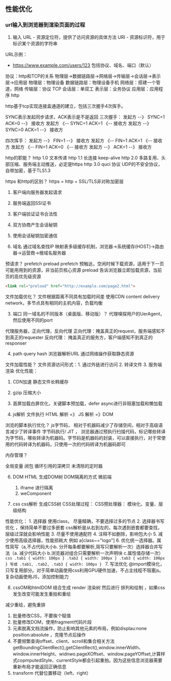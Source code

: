 ## 性能优化

### url输入到浏览器到渲染页面的过程

1. 输入
URL - 资源定位符，提供了访问资源的具体方法
URI - 资源标识符，用于标识某个资源的字符串


URL示例：
- https://www.example.com/users/123
包括协议、域名、端口（默认）

协议：http和TCP的关系
物理层->数据链路层->网络层->传输层->会话层->表示层->应用层
物理层：物理设备
数据链路层：物理设备手机
网络层：搭建一个管道，网络
传输层：协议 TCP
会话层：单双工
表示层：业务协议 
应用层：应用程序 http

http基于tcp实现连接盒通道的建立，包括三次握手4次挥手。

SYNC表示发起同步请求，ACK表示是不是返回
三次握手：
发起方    --》  SYNC=1  ACK=0     --》      接收方
发起方    《--  SYNC=1  ACK=1     《--      接收方
发起方    --》  SYNC=0  ACK=1     --》      接收方

四次挥手：
发起方    --》  FIN=1             --》      接收方
发起方    《--  FIN=1  ACK=1      《--      接收方
发起方    《--  FIN=1  ACK=0      《--      接收方
发起方    --》  ACK=1              --》     接收方


http的职能？
http 1.0 文本传递
http 1.1 长连接 keep-alive
http 2.0 多路复用、头部压缩、服务端主动推送，必定是https
http 3.0 quci 协议 UDP的不安全协议，自带加密，基于TLS1.3


https 和http的区别？
https =  http + SSL/TLS非对称加密层
1. 客户端向服务器发起请求
2. 服务端返回SSl证书
3. 客户端验证证书合法性
4. 双方协商产生会话秘钥
5. 使用会话秘钥加密通信


2. 域名
通过域名查找IP  映射表多级缓存机制，浏览器->系统缓存(HOST)->路由器->运营商->根域名服务器

预请求？
prefetch  preload
prefetch 预触达，空闲时候下载资源，适用于下一页可能用用到的资源，非当前页核心资源
preload 告诉浏览器立即加载资源，当前页的高优先级资源
```html
<link rel="preload" href="http://example.com/page2.html">
```

文件加载优化？
文件根据距离不同具有加载时间差
使用CDN  content delivery network，多节点具有相同的主机内容，负载均衡

3. 端口
同一域名的不同版本（桌面版、移动版）？
代理嗅探用户的UerAgent，然后使用不同的port

代理服务器，正向代理，反向代理
正向代理：掩盖真正的request，服务端感知不到真正的requester
反向代理： 掩盖真正的服务方，客户端感知不到真正的responser

4. path query hash
浏览器解析URL 通过网络操作获取静态资源

文件加载性能？
文件资源访问形式：1. 通过外链进行访问 2. 转译文件 3. 服务端渲染
优化性能：
1. CDN加速  静态文件长韩缓存
2. gzip 压缩大小
3. 首屏加载白屏优化，关键脚本预加载，defer async进行非阻塞加载和懒加载

5. js解析
文件执行
HTML 解析 =》 JS 解析 =》DOM

浏览的脚本执行优化？
js字节码， 相对于机器码减少了存储空间，相对于高级语言减少了转译事件
字节码执行/ JIT ， 浏览器通过预执行扫描代码，标记哪些转译为字节码，哪些转译为机器码。字节码是机器码的封装，可以直接执行，对于常使用的代码转译为机器码，只使用一次的代码转译为机器码即可


内存管理？

全局变量
闭包
循环引用的深拷贝
未清除的定时器

6. DOM
HTML 生成DOM树
DOM隔离的方式 微前端
    1. iframe 进行隔离
    2. weComponent 

7. css
css解析 生成CSS树
CSS处理过程：
CSS预处理器： 模块化、变量、层级结构

性能优化：
    1. 选择器 使用class， 尽量精确，不要选择过多的节点
    2. 选择器书写优化 ，保持简单不要过多嵌套 css解析是从右到左的，每次遇到嵌套都要查找，层级过深就会影响性能
    3. 尽量不使用通配符 
    4. 注释不如删除，影响包大小
    5. 减少使用高级选择器，性能损耗大 例如 a[class~="logo"]
    6. 优化统一选择器。属性简写（a,不占代码大小b. 分开每条都要解析,简写只要解析一次）选择器合并写法（a. 减少代码大小 b.浏览器对组合只需要解析一次声明块 c.属性值存储一次）
        ```css
            .tab1 { width: 100px }
            .tab2 { width: 100px }
            .tab3 { width: 100px }
            写成
            .tab1, .tab2, .tab3 { width: 100px }
        ```
    7. 写法优化 @import模块化，只写复用部分。对于简单动画使用css利用GPU硬件加速，不占主线程不阻塞js。复杂动画使用JS，添加控制能力


8. cssOM和htmlDOM 结合生成 render 渲染树 然后进行 排列和绘制 ，如果css发生改变可能发生重拍和重绘

减少重绘，避免重排

1. 批量修改CSS，不要挨个赋值
2. 批量修改DOM，使用fragment代码片段
3. 元素脱离文档流操作，防止影响其他元素的布局，例如displau:none position:absolute ，克隆节点后操作
4. 不要频繁查询offset、client、scroll和集合相关方法getBoundingClientRect(),getClientRect(),window.innerWidth、window.innerHeight、widnwo.pageXOffset、window.pageYOffset,计算样式copmputedStyle、currentStyle都会引起重拍。因为这些信息浏览器需要重新布局才能返回正确信息
5. transform 代替位置移动（left、right）